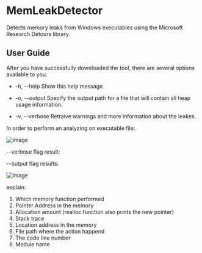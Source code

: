 # MemLeakDetector
Detects memory leaks from Windows executables using the Microsoft Research Detours library.

## User Guide
After you have successfully downloaded the tool, there are several options available to you.

* -h, --help         Show this help message.

*  -o, --output      Specify the output path for a file that will contain all heap usage information.

*  -v, --verbose     Retraive warnings and more information about the leakes.

In order to perform an analyzing on executable file:

![image](https://user-images.githubusercontent.com/57367786/122337987-bc143280-cf47-11eb-8bb3-2c67ce919eab.png)

--verbose flag result:

--output flag results:

![image](https://user-images.githubusercontent.com/57367786/122339574-f1218480-cf49-11eb-8430-fe81397570cc.png)

explain:
1. Which memory function performed  
2. Pointer Address in the memory
3. Allocation amount (realloc function also prints the new pointer)
4. Stack trace 
5. Location address in the memory 
6. File path where the action happend 
7. The code line number  
8. Module name
